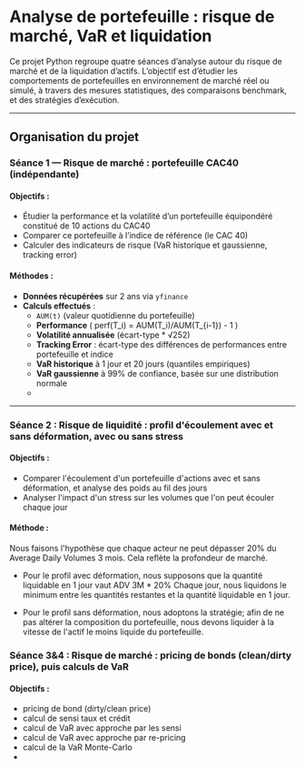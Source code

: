 # Analyse de portefeuille : risque de marché, VaR et liquidation

Ce projet Python regroupe quatre séances d’analyse autour du risque de marché et de la liquidation d’actifs. L’objectif est d’étudier les comportements de portefeuilles en environnement de marché réel ou simulé, à travers des mesures statistiques, des comparaisons benchmark, et des stratégies d’exécution.

---

## Organisation du projet

###  Séance 1 — Risque de marché : portefeuille CAC40 (indépendante)

#### Objectifs :
- Étudier la performance et la volatilité d’un portefeuille équipondéré constitué de 10 actions du CAC40
- Comparer ce portefeuille à l’indice de référence (le CAC 40)
- Calculer des indicateurs de risque (VaR historique et gaussienne, tracking error)

#### Méthodes :
- **Données récupérées** sur 2 ans via `yfinance`
- **Calculs effectués** :
  - `AUM(t)` (valeur quotidienne du portefeuille)
  - **Performance** \( perf(T_i) = AUM(T_i)/AUM(T_{i-1}) - 1 \)
  - **Volatilité annualisée** (écart-type * √252)
  - **Tracking Error** : écart-type des différences de performances entre portefeuille et indice
  - **VaR historique** à 1 jour et 20 jours (quantiles empiriques)
  - **VaR gaussienne** à 99% de confiance, basée sur une distribution normale
  - 
---

### Séance 2 : Risque de liquidité : profil d'écoulement avec et sans déformation, avec ou sans stress

#### Objectifs : 
- Comparer l'écoulement d'un portefeuille d'actions avec et sans déformation, et analyse des poids au fil des jours
- Analyser l'impact d'un stress sur les volumes que l'on peut écouler chaque jour

#### Méthode : 

Nous faisons l'hypothèse que chaque acteur ne peut dépasser 20% du Average Daily Volumes 3 mois. Cela reflète la profondeur de marché. 

- Pour le profil avec déformation, nous supposons que la quantité liquidable en 1 jour vaut ADV 3M * 20%
  Chaque jour, nous liquidons le minimum entre les quantités restantes et la quantité liquidable en 1 jour.

- Pour le profil sans déformation, nous adoptons la stratégie; afin de ne pas altérer la composition du portefeuille, nous devons liquider à la vitesse de l'actif le moins liquide du portefeuille.


### Séance 3&4 : Risque de marché : pricing de bonds (clean/dirty price), puis calculs de VaR

#### Objectifs : 
- pricing de bond (dirty/clean price)
- calcul de sensi taux et crédit 
- calcul de VaR avec approche par les sensi
- calcul de VaR avec approche par re-pricing
- calcul de la VaR Monte-Carlo
- 

